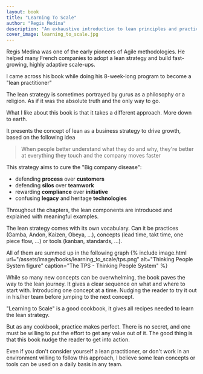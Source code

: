 ```yaml
---
layout: book
title: "Learning To Scale"
author: "Regis Medina"
description: "An exhaustive introduction to lean principles and practices. An important read for anyone looking to introducing lean principles to a software engineering team and is ready to start practicing."
cover_image: learning_to_scale.jpg
---
```


Regis Medina was one of the early pioneers of Agile methodologies. He helped many French companies to adopt a lean strategy and build fast-growing, highly adaptive scale-ups.

I came across his book while doing his 8-week-long program to become a "lean practitioner"

The lean strategy is sometimes portrayed by gurus as a philosophy or a religion. As if it was the absolute truth and the only way to go.

What I like about this book is that it takes a different approach. More down to earth.

It presents the concept of lean as a business strategy to drive growth, based on the following idea

> When people better understand what they do and why, they're better at everything they touch and the company moves faster

This strategy aims to cure the "Big company disease":

* defending **process** over **customers**
* defending **silos** over **teamwork**
* rewarding **compliance** over **initiative**
* confusing **legacy** and heritage **technologies**

Throughout the chapters, the lean components are introduced and explained with meaningful examples.

The lean strategy comes with its own vocabulary. Can it be practices (Gamba, Andon, Kaizen, Obeya, ...), concepts (lead time, takt time, one piece flow, ...) or tools (kanban, standards, ...).

All of them are summed up in the following graph
{% include image.html url="/assets/image/books/learning_to_scale/tps.png" alt="Thinking People System figure" caption="The TPS - Thinking People System" %}

While so many new concepts can be overwhelming, the book paves the way to the lean journey.
It gives a clear sequence on what and where to start with.
Introducing one concept at a time. Nudging the reader to try it out in his/her team before jumping to the next concept.

"Learning to Scale" is a good cookbook, it gives all recipes needed to learn the lean strategy.

But as any cookbook, practice makes perfect.
There is no secret, and one must be willing to put the effort to get any value out of it.
The good thing is that this book nudge the reader to get into action.

Even if you don't consider yourself a lean practitioner, or don't work in an environment willing to follow this approach, I believe some lean concepts or tools can be used on a daily basis in any team.
